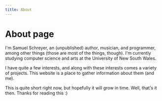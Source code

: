 ```yaml
---
title: About
---
```

# About page

I'm Samuel Schreyer, an (unpublished) author, musician, and programmer, among other things (those are most of the things, though). I'm currently studying computer science and arts at the University of New South Wales. 

I have quite a few interests, and along with these interests comes a variety of projects. This website is a place to gather information about them (and me). 

This is quite short right now, but hopefully it will grow in time. Well, that's it then. Thanks for reading this :)
